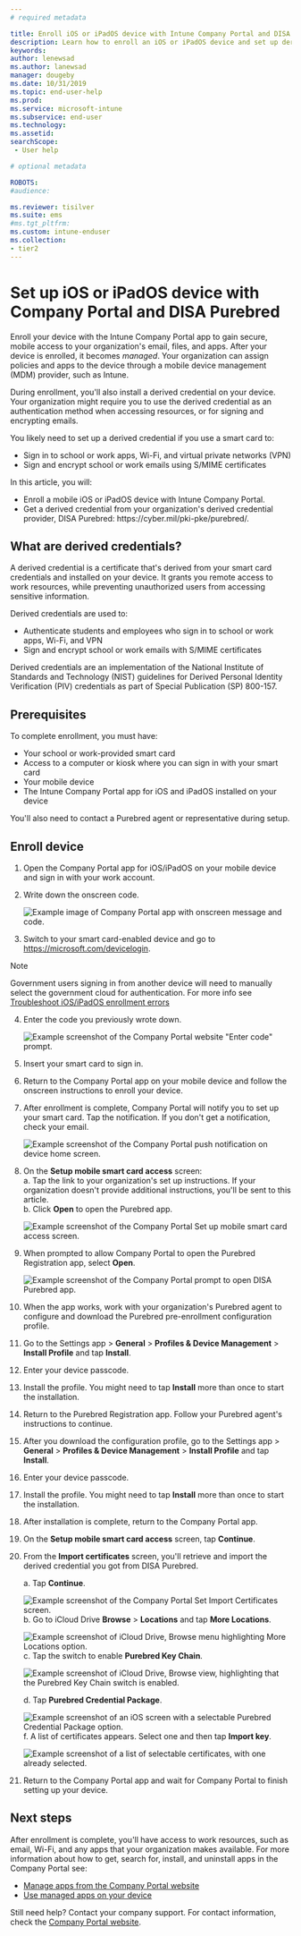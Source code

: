```yaml
---
# required metadata

title: Enroll iOS or iPadOS device with Intune Company Portal and DISA Purebred  
description: Learn how to enroll an iOS or iPadOS device and set up derived credential authentication with DISA Purebred.  
keywords:
author: lenewsad
ms.author: lanewsad
manager: dougeby
ms.date: 10/31/2019  
ms.topic: end-user-help
ms.prod:
ms.service: microsoft-intune
ms.subservice: end-user
ms.technology:
ms.assetid: 
searchScope:
 - User help

# optional metadata

ROBOTS:  
#audience:

ms.reviewer: tisilver
ms.suite: ems
#ms.tgt_pltfrm:
ms.custom: intune-enduser
ms.collection:
- tier2
---
```



# Set up iOS or iPadOS device with Company Portal and DISA Purebred  

Enroll your device with the Intune Company Portal app to gain secure, mobile access to your organization's email, files, and apps. After your device is enrolled, it becomes *managed*. Your organization can assign policies and apps to the device through a mobile device management (MDM) provider, such as Intune.  

During enrollment, you'll also install a derived credential on your device. Your organization might require you to use the derived credential as an authentication method when accessing resources, or for signing and encrypting emails. 

You likely need to set up a derived credential if you use a smart card to:

* Sign in to school or work apps, Wi-Fi, and virtual private networks (VPN)
* Sign and encrypt school or work emails using S/MIME certificates  

In this article, you will:  

   * Enroll a mobile iOS or iPadOS device with Intune Company Portal.  
   * Get a derived credential from your organization's derived credential provider, DISA Purebred: https:\//cyber.mil/pki-pke/purebred/.  

## What are derived credentials?  
A derived credential is a certificate that's derived from your smart card credentials and installed on your device. It grants you remote access to work resources, while preventing unauthorized users from accessing sensitive information.  

Derived credentials are used to: 
* Authenticate students and employees who sign in to school or work apps, Wi-Fi, and VPN
* Sign and encrypt school or work emails with S/MIME certificates

Derived credentials are an implementation of the National Institute of Standards and Technology (NIST) guidelines for Derived Personal Identity Verification (PIV) credentials as part of Special Publication (SP) 800-157.  

## Prerequisites

 To complete enrollment, you must have:

* Your school or work-provided smart card
* Access to a computer or kiosk where you can sign in with your smart card
* Your mobile device
* The Intune Company Portal app for iOS and iPadOS installed on your device   

You'll also need to contact a Purebred agent or representative during setup.      

## Enroll device  
1. Open the Company Portal app for iOS/iPadOS on your mobile device and sign in with your work account.  

2. Write down the onscreen code.  

    ![Example image of Company Portal app with onscreen message and code.](./media/copy-code-intercede.png)  
3. Switch to your smart card-enabled device and go to https://microsoft.com/devicelogin. 
> [!NOTE]
> Government users signing in from another device will need to manually select the government cloud for authentication. For more info see [Troubleshoot iOS/iPadOS enrollment errors](/troubleshoot/mem/intune/device-enrollment/troubleshoot-ios-enrollment-errors#authentication-doesnt-redirect-to-the-government-cloud)

4. Enter the code you previously wrote down.  

    ![Example screenshot of the Company Portal website "Enter code" prompt.](./media/enter-code-intercede.png)   

5. Insert your smart card to sign in.  
6. Return to the Company Portal app on your mobile device and follow the onscreen instructions to enroll your device.  
7. After enrollment is complete, Company Portal will notify you to set up your smart card. Tap the notification. If you don't get a notification, check your email.   

    ![Example screenshot of the Company Portal push notification on device home screen.](./media/action-required-in-app-intercede.png)  
8. On the **Setup mobile smart card access** screen:  
    a. Tap the link to your organization's set up instructions. If your organization doesn't provide additional instructions, you'll be sent to this article.  
    b. Click **Open** to open the Purebred app.  

    ![Example screenshot of the Company Portal Set up mobile smart card access screen.](./media/smart-card-open-disa-purebred.png)  
9. When prompted to allow Company Portal to open the Purebred Registration app, select **Open**.   

    ![Example screenshot of the Company Portal prompt to open DISA Purebred app.](./media/open-app-prompt-disa-purbred.png)  
10. When the app works, work with your organization's Purebred agent to configure and download the Purebred pre-enrollment configuration profile.   
11. Go to the Settings app > **General** > **Profiles & Device Management** > **Install Profile** and tap **Install**.  
12. Enter your device passcode.  
13. Install the profile. You might need to tap **Install** more than once to start the installation. 
14. Return to the Purebred Registration app. Follow your Purebred agent's instructions to continue.  
 
15. After you download the configuration profile, go to the Settings app > **General** > **Profiles & Device Management** > **Install Profile** and tap **Install**.   
16.  Enter your device passcode.
17. Install the profile. You might need to tap **Install** more than once to start the installation. 
18. After installation is complete, return to the Company Portal app.  
19.  On the **Setup mobile smart card access** screen, tap **Continue**.  

20. From the **Import certificates** screen, you'll retrieve and import the derived credential you got from DISA Purebred.  

    a. Tap **Continue**.   

    ![Example screenshot of the Company Portal Set Import Certificates screen.](./media/import-certificate-disa-purebred.png)  
    b. Go to iCloud Drive **Browse** > **Locations** and tap **More Locations**.  

    ![Example screenshot of iCloud Drive, Browse menu highlighting More Locations option.](./media/icloud-drive-more-locations.png)  
    c. Tap the switch to enable **Purebred Key Chain**.  

    ![Example screenshot of iCloud Drive, Browse view, highlighting that the Purebred Key Chain switch is enabled.](./media/icloud-drive-enable-purebred-keychain.png)   

    d. Tap **Purebred Credential Package**.  

    ![Example screenshot of an iOS screen with a selectable Purebred Credential Package option.](./media/purebred-credential-package.png)  
    f. A list of certificates appears. Select one and then tap **Import key**.  

    ![Example screenshot of a list of selectable certificates, with one already selected.](./media/import-purebred-keychain.png) 
21. Return to the Company Portal app and wait for Company Portal to finish setting up your device.   

## Next steps  
After enrollment is complete, you'll have access to work resources, such as email, Wi-Fi, and any apps that your organization makes available. For more information about how to get, search for, install, and uninstall apps in the Company Portal see:

* [Manage apps from the Company Portal website](manage-apps-cpweb.md)  
* [Use managed apps on your device](use-managed-apps-on-your-device-ios.md)  

Still need help? Contact your company support. For contact information, check the [Company Portal website](https://go.microsoft.com/fwlink/?linkid=2010980).
